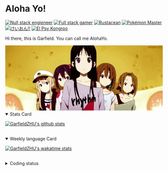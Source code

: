 # Aloha Yo!

[![Null stack engieneer](https://img.shields.io/badge/-Null_stack_engineer-a890f0)](https://github.com/GarfieldZHU)
[![Full stack gamer](https://img.shields.io/badge/-Full_stack_gamer-78c850)](https://steamcommunity.com/profiles/76561198092274492/)
[![Rustacean](https://img.shields.io/badge/-Rustacean-f74c00)](https://www.rust-lang.org/)
[![Pokémon Master](https://img.shields.io/badge/-Pokémon_Master-f8d030)](https://www.pokemon.com/us/pokedex/)
[![けいおん!!](https://img.shields.io/badge/-けいおん!!-f85888)](https://ja.wikipedia.org/wiki/%E6%94%BE%E8%AA%B2%E5%BE%8C%E3%83%86%E3%82%A3%E3%83%BC%E3%82%BF%E3%82%A4%E3%83%A0_(%E3%82%A2%E3%83%AB%E3%83%90%E3%83%A0))
[![El Psy Kongroo](https://img.shields.io/badge/-El_Psy_Kongroo-6890f0)](https://mzh.moegirl.org.cn/zh-hans/El_psy_congroo)


Hi there, this is Garfield. You can call me AlohaYo. 

<img width="640" src="https://raw.githubusercontent.com/GarfieldZHU/GarfieldZHU/master/assets/k-on-5.webp" />


<details open>
<summary>Stats Card</summary>
 
[![GarfieldZHU's github stats](https://github-readme-stats.vercel.app/api?username=GarfieldZHU&show_icons=true&theme=tokyonight)](https://github.com/anuraghazra/github-readme-stats)
 
</details>

<br/>

<details open>
<summary>Weekly language Card</summary>
 
[![GarfieldZHU's wakatime stats](https://github-readme-stats.vercel.app/api/wakatime?username=AlohaYo&theme=nightowl&layout=compact)](https://github.com/GarfieldZHU/GarfieldZHU)


<br/>

</details>

<details>

<summary>Coding status</summary>

<br/>

<!--START_SECTION:waka-->
**🐱 My GitHub Data** 

> 🏆 574 Contributions in the Year 2021
 > 
> 📦 496.5 kB Used in GitHub's Storage 
 > 
> 🚫 Not Opted to Hire
 > 
> 📜 64 Public Repositories 
 > 
> 🔑 36 Private Repositories  
 > 
**I'm an Early 🐤** 

```text
🌞 Morning    146 commits    █████░░░░░░░░░░░░░░░░░░░░   23.1% 
🌆 Daytime    190 commits    ███████░░░░░░░░░░░░░░░░░░   30.06% 
🌃 Evening    218 commits    ████████░░░░░░░░░░░░░░░░░   34.49% 
🌙 Night      78 commits     ███░░░░░░░░░░░░░░░░░░░░░░   12.34%

```


📊 **This Week I Spent My Time On** 

```text
💬 Programming Languages: 
TypeScript               9 hrs 23 mins       ████████████████████░░░░░   79.74% 
JSON                     1 hr 41 mins        ███░░░░░░░░░░░░░░░░░░░░░░   14.3% 
JavaScript               25 mins             █░░░░░░░░░░░░░░░░░░░░░░░░   3.58% 
Groovy                   9 mins              ░░░░░░░░░░░░░░░░░░░░░░░░░   1.35% 
XML                      7 mins              ░░░░░░░░░░░░░░░░░░░░░░░░░   1.02%

🔥 Editors: 
VS Code                  11 hrs 37 mins      ████████████████████████░   98.65% 
IntelliJ                 9 mins              ░░░░░░░░░░░░░░░░░░░░░░░░░   1.35%

💻 Operating System: 
Mac                      11 hrs 37 mins      ████████████████████████░   98.65% 
Windows                  9 mins              ░░░░░░░░░░░░░░░░░░░░░░░░░   1.35%

```


 Last Updated on 28/12/2021
<!--END_SECTION:waka-->

</details>
